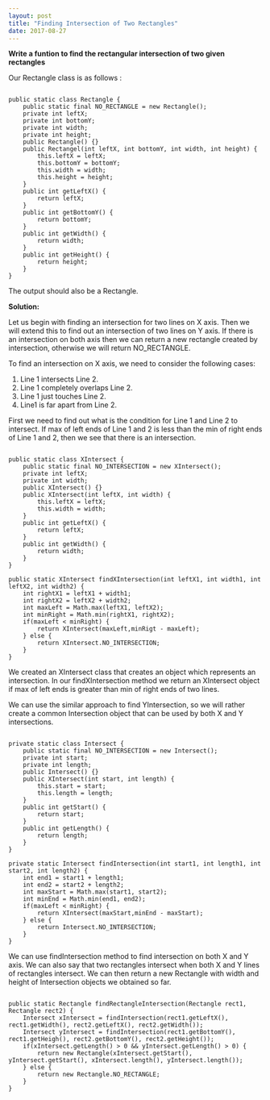 ```yaml
---
layout: post
title: "Finding Intersection of Two Rectangles"
date: 2017-08-27
---
```


<b>Write a funtion to find the rectangular intersection of two given rectangles</b>

Our Rectangle class is as follows :

<code>
public static class Rectangle {
	public static final NO_RECTANGLE = new Rectangle();
	private int leftX;
    private int bottomY;
   	private int width;
  	private int height;
    public Rectangle() {}
    public Rectangel(int leftX, int bottomY, int width, int height) {
		this.leftX = leftX;
		this.bottomY = bottomY;
		this.width = width;
		this.height = height;
  	}
	public int getLeftX() {
		return leftX;
	}
	public int getBottomY() {
		return bottomY;
	}
	public int getWidth() {
		return width;
	}
	public int getHeight() {
		return height;
	}
}
</code>

The output should also be a Rectangle.

<b>Solution:</b>

Let us begin with finding an intersection for two lines on X axis. Then we will extend this to find out an intersection of two lines on Y axis. If there is an intersection on both axis then we can return a new rectangle created by intersection, otherwise we will return NO_RECTANGLE.

To find an intersection on X axis, we need to consider the following cases:
1. Line 1 intersects Line 2.
2. Line 1 completely overlaps Line 2.
3. Line 1 just touches Line 2.
4. Line1 is far apart from Line 2.

First we need to find out what is the condition for Line 1 and Line 2 to intersect. If max of left ends of Line 1 and 2 is less than the min of right ends of Line 1 and 2, then we see that there is an intersection.

<code>
public static class XIntersect {
	public static final NO_INTERSECTION = new XIntersect();
	private int leftX;
	private int width;
    public XIntersect() {}
    public XIntersect(int leftX, int width) {
		this.leftX = leftX;
		this.width = width;
    }
	public int getLeftX() {
		return leftX;
	}
	public int getWidth() {
		return width;
	}
}
</code>

<code>
public static XIntersect findXIntersection(int leftX1, int width1, int leftX2, int width2) {
	int rightX1 = leftX1 + width1;
	int rightX2 = leftX2 + width2;
	int maxLeft = Math.max(leftX1, leftX2);
	int minRight = Math.min(rightX1, rightX2);
	if(maxLeft < minRight) {
		return XIntersect(maxLeft,minRigt - maxLeft);
	} else {
		return XIntersect.NO_INTERSECTION;
	}
}
</code>

We created an XIntersect class that creates an object which represents an intersection. In our findXIntersection method we return an XIntersect object if max of left ends is greater than min of right ends of two lines.

We can use the similar approach to find YIntersection, so we will rather create a common Intersection object that can be used by both X and Y intersections.

<code>
private static class Intersect {
	public static final NO_INTERSECTION = new Intersect();
	private int start;
	private int length;
    public Intersect() {}
    public XIntersect(int start, int length) {
		this.start = start;
		this.length = length;
    }
	public int getStart() {
		return start;
	}
	public int getLength() {
		return length;
	}
}
</code>

<code>
private static Intersect findIntersection(int start1, int length1, int start2, int length2) {
	int end1 = start1 + length1;
	int end2 = start2 + length2;
	int maxStart = Math.max(start1, start2);
	int minEnd = Math.min(end1, end2);
	if(maxLeft < minRight) {
		return XIntersect(maxStart,minEnd - maxStart);
	} else {
		return Intersect.NO_INTERSECTION;
	}
}
</code>

We can use findIntersection method to find intersection on both X and Y axis. We can also say that two rectangles intersect when both X and Y lines of rectangles intersect. We can then return a new Rectangle with width and height of Intersection objects we obtained so far.


<code>
public static Rectangle findRectangleIntersection(Rectangle rect1, Rectangle rect2) {
	Intersect xIntersect = findIntersection(rect1.getLeftX(), rect1.getWidth(), rect2.getLeftX(), rect2.getWidth());
	Intersect yIntersect = findIntersection(rect1.getBottomY(), rect1.getHeigh(), rect2.getBottomY(), rect2.getHeight());
	if(xIntersect.getLength() > 0 && yIntersect.getLength() > 0) {
		return new Rectangle(xIntersect.getStart(), yIntersect.getStart(), xIntersect.length(), yIntersect.length());
	} else {
		return new Rectangle.NO_RECTANGLE;
	}
}
</code>
